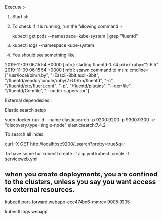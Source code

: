 Execute :- 

1. Start.sh
2. To check if it is running, run the following command :-

   kubectl get pods --namespace=kube-system | grep "fluentd"

3. kubectl logs <pod name above> --namespace kube-system


4. You should see something like 

2019-11-09 06:15:54 +0000 [info]: starting fluentd-1.7.4 pid=7 ruby="2.6.5"
2019-11-09 06:15:54 +0000 [info]: spawn command to main:  cmdline=["/usr/local/bin/ruby", "-Eascii-8bit:ascii-8bit", "/fluentd/vendor/bundle/ruby/2.6.0/bin/fluentd", "-c", "/fluentd/etc/fluent.conf", "-p", "/fluentd/plugins", "--gemfile", "/fluentd/Gemfile", "--under-supervisor"]

External dependecies :

Elastic search setup

sudo docker run -d --name elasticsearch -p 9200:9200 -p 9300:9300 -e "discovery.type=single-node" elasticsearch:7.4.2


To search all index 

curl -X GET http://localhost:9200/_search?pretty=true&q=*:*


To have some fun 
kubectl create -f app.yml
kubectl create -f serviceweb.yml


## when you create deployments, you are confined to the clusters, unless you say you want access to external resources.

kubectl port-forward webapp-ccc474bc6-mmrcv 9005:9005

kubectl logs webapp<pod name>



